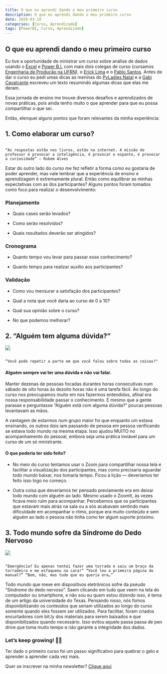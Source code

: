 ```yaml
---
title: O que eu aprendi dando o meu primeiro curso
description: O que eu aprendi dando o meu primeiro curso
date: 2020-03-18
categories: [Curso, Aprendizado]
tags: [PowerBI, Curso, Aprendizado]
---
```



## O que eu aprendi dando o meu primeiro curso



Eu tive a oportunidade de ministrar um curso sobre análise de dados usando o [Excel](https://products.office.com/pt-br/excel) e [Power B.I.](https://powerbi.microsoft.com/pt-br/) com mais dois colegas de curso (cursamos [Engenharia de Produção na UFRN](https://sigaa.ufrn.br/sigaa/public/curso/portal.jsf?lc=pt_BR&id=2000029)), o [Erick Lima](#) e o [Pablo Santos](#). Antes de dar o curso eu pedi umas dicas as meninas do [PyLadies Natal](https://pyladiesnatal.github.io/) e a [Gabi Cavalcante](#) escreveu um texto resumindo algumas dicas que elas me deram.

Essa jornada de ensino me trouxe diversos desafios e aprendizados de novas práticas, pois ainda tenho muito o que aprender para que eu possa compartilhar o que sei.



Então, elenquei alguns pontos que foram relevantes da minha experiência:



## 1. Como elaborar um curso?



```

“As respostas estão nos livros, estão na internet. A missão do professor é provocar a inteligência, é provocar o espanto, é provocar a curiosidade” — Rubem Alves

```



Estar do outro lado do curso me fez refletir a forma como eu gostaria de poder aprender, mas vale lembrar que a experiência de ensino e aprendizagem é extremamente plural. Então como equilibrar as minhas expectativas com as dos participantes? Alguns pontos foram tomados como foco para realizar o desenvolvimento:



###  Planejamento

 - Quais cases serão levados? 

 - Como serão resolvidos? 

 - Quais resultados deverão ser atingidos?

 

### Cronograma

 - Quanto tempo vou levar para passar esse conhecimento? 

 - Quanto tempo para realizar auxílio aos participantes?

 

 ### Validação

 

  - Como vou mensurar a satisfação dos participantes? 

  - Qual a nota que você daria ao curso de 0 a 10? 

  - Qual sua opinião sobre o curso?

  - No que podemos melhorar?





## 2. “Alguém tem alguma dúvida?”



![](https://miro.medium.com/max/350/1*CHIE0VdgM0gEoZTRD1lm4Q.jpeg)

```

“Você pode repetir a parte em que você falou sobre todas as coisas?"

```



#### Alguém sempre vai ter uma dúvida e não vai falar.

Manter dezenas de pessoas focadas durantes horas consecutivas num sábado de oito horas às dezoito horas não é uma tarefa fácil. Ao longo do curso nos preocupamos muito em nos fazermos entendidos, afinal era nossa responsabilidade passar o conhecimento. E mesmo que a gente parasse e perguntasse “Alguém está com alguma dúvida?” poucas pessoas levantavam as mãos.

A vantagem de estarmos num grupo maior foi que enquanto um estava ensinando, os outros dois iam passando de pessoa em pessoa verificando se estava todo mundo na mesma etapa. Isso ajudou MUITO no acompanhamento do pessoal, embora seja uma prática inviável para um curso de um só ministrante.



#### O que poderia ter sido feito?

 - No meio do curso tentamos usar o Zoom para compartilhar nossa tela e facilitar a visualização dos participantes, mas como precisaria aguardar todo mundo baixar, nos tomaria tempo. Ficou a lição — deveríamos ter feito isso logo no começo.

 - Outra coisa que deveríamos ter pensado previamente era em deixar todo mundo com alguém ao lado. Mesmo usado o ZoomIt, às vezes ficava meio ruim para acompanhar. Percebemos que os participantes que estavam mais atrás na sala ou a sós acabavam sentindo mais dificuldade em acompanhar o ritmo, porque era muito conteúdo e sem alguém ao lado o pessoa não tinha como ter algum suporte próximo.

 

 ## 3. Todo mundo sofre da Síndrome do Dedo Nervoso

 

 ![](https://miro.medium.com/max/350/0*lRmY9K47jK_imXzC)

 

 ```

 “Emergência? Eu apenas tentei fazer uma torrada e saiu um braço da torradeira e me esfaqueou na cara!“ “Você leu a primeira página do manual?” “Bem, não, mas tudo que eu queria era…”

 ```

 Todo mundo que mexe em dispositivos eletrônicos sofre da pseudo “Síndrome do dedo nervoso”. Saem clicando em tudo que veem na tela do computador ou smartphone, e não sou eu quem estou dizendo isso, é tema de um artigo da universidade do Texas. Pensando nisso, nós fomos disponibilizando os conteúdos que seriam utilizados ao longo do curso somente quando eles fossem ser utilizados. Para facilitar, foram criados encurtadores com bit.ly dos materiais para serem baixados e que disponibilizados quando necessário. Isso evitou aquele passa passa de pen drive que toma muito tempo e não garante a integridade dos dados.

 

 

 

### Let’s keep growing! 🤘🏻

Ter dado o primeiro curso foi um passo significativo para quebrar o gelo e aprender a aprender cada vez mais.

Quer se inscrever na minha newsletter? [Clique aqui](https://mailchi.mp/38a7fabad1da/mrncstt)

 
